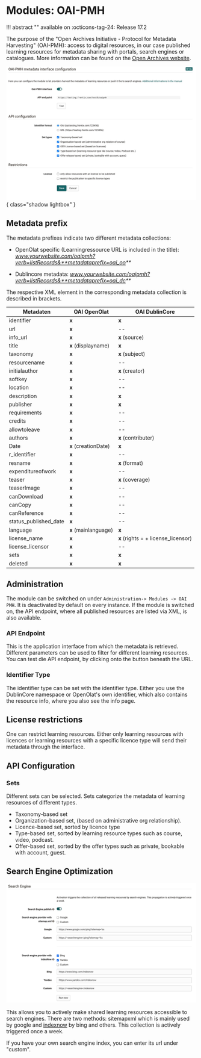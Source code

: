 # Modules: OAI-PMH

!!! abstract ""
    available on :octicons-tag-24: Release 17.2 

The purpose of the "Open Archives Initiative - Protocol for Metadata Harvesting" (OAI-PMH): access to digital resources, in our case published learning resources for metadata sharing with portals, search engines or catalogues. More information can be found on the [Open Archives website](https://www.openarchives.org).

![Administration-Module Overview](assets/OAI-PMH.jpg){ class="shadow lightbox" }

## Metadata prefix

The metadata prefixes indicate two different metadata collections:

* OpenOlat specific (Learningressource URL is included in the title): _www.yourwebsite.com/oaipmh?verb=listRecords&**metadataprefix=oai_oo**_

* Dublincore metadata: _www.yourwebsite.com/oaipmh?verb=listRecords&**metadataprefix=oai_dc**_


The respective XML element in the corresponding metadata collection is described in brackets.

Metadaten | OAI OpenOlat | OAI DublinCore
---------|----------|---------
 identifier | **x** | **x**
 url | **x** | --
 info_url | **x** | **x** (source)
 title | **x** (displayname) | **x**
 taxonomy | **x** | **x** (subject)
 resourcename| **x** | --
 initialauthor| **x** | **x** (creator)
 softkey| **x** | --
 location| **x** | --
 description| **x** | **x**
 publisher| **x** | **x**
 requirements| **x** | --
 credits| **x** | --
 allowtoleave| **x** | --
 authors | **x** | **x** (contributer)
 Date |  **x** (creationDate) | **x**
 r_identifier | **x** | --
 resname | **x** | **x** (format)
 expenditureofwork | **x** | --
 teaser | **x** | **x** (coverage)
 teaserImage | **x** | --
 canDownload | **x** | --
 canCopy | **x** | --
 canReference | **x** | --
 status_published_date | **x** | --
 language  |**x** (mainlanguage) | **x**  
 license_name | **x** | **x** (rights = + license_licensor)
 license_licensor | **x** | --
 sets | **x** | **x**
 deleted | **x** | **x**

## Administration

The module can be switched on under `Administration-> Modules -> OAI PMH`. It is deactivated by default on every instance. If the module is switched on, the API endpoint, where all published resources are listed via XML, is also available.

### API Endpoint

This is the application interface from which the metadata is retrieved. Different parameters can be used to filter for different learning resources. You can test die API endpoint, by clicking onto the button beneath the URL.

### Identifier Type

The identifier type can be set with the identifier type. Either you use the DublinCore namespace or OpenOlat's own identifier, which also contains the resource info, where you also see the info page.

## License restrictions

One can restrict learning resources. Either only learning resources with licences or learning resources with a specific licence type will send their metadata through the interface.


## API Configuration

### Sets
Different sets can be selected. Sets categorize the metadata of learning resources of different types. 

* Taxonomy-based set
* Organization-based set, (based on administrative org relationship).
* Licence-based set, sorted by licence type
* Type-based set, sorted by learning resource types such as course, video, podcast.
* Offer-based set, sorted by the offer types such as private, bookable with account, guest.


## Search Engine Optimization

![Search engine sektion](assets/oai-seo.jpg)

This allows you to actively make shared learning resources accessible to search engines. There are two methods: sitemapxml which is mainly used by google and [indexnow](https://www.indexnow.org/index) by bing and others. This collection is actively triggered once a week.

If you have your own search engine index, you can enter its url under "custom".
